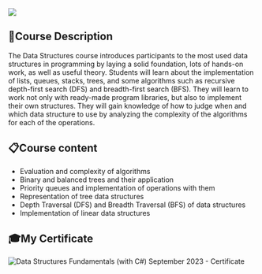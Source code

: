 <img src="https://capsule-render.vercel.app/api?type=waving&color=0:552586,100:a82da8&height=300&section=header&text=Data%20%Structures&fontSize=70&fontAlignY=25&desc=Fundamentals&descSize=70&descAlignY=50"/>

### <h2> 📑Course Description </h2>
The Data Structures course introduces participants to the most used data structures in programming by laying a solid foundation, lots of hands-on work, as well as useful theory. Students will learn about the implementation of lists, queues, stacks, trees, and some algorithms such as recursive depth-first search (DFS) and breadth-first search (BFS). They will learn to work not only with ready-made program libraries, but also to implement their own structures. They will gain knowledge of how to judge when and which data structure to use by analyzing the complexity of the algorithms for each of the operations.

### <h2> 📋Course content </h2>
- Evaluation and complexity of algorithms
- Binary and balanced trees and their application
- Priority queues and implementation of operations with them
- Representation of tree data structures
- Depth Traversal (DFS) and Breadth Traversal (BFS) of data structures
- Implementation of linear data structures

### <h2> 🎓My Certificate </h2>
![Data Structures Fundamentals (with C#) September 2023 - Certificate](https://softuni.bg/certificates/certificates/converttoimage/185484?code=339b51ab)
